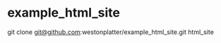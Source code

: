 example_html_site
=================


git clone git@github.com:westonplatter/example_html_site.git html_site
